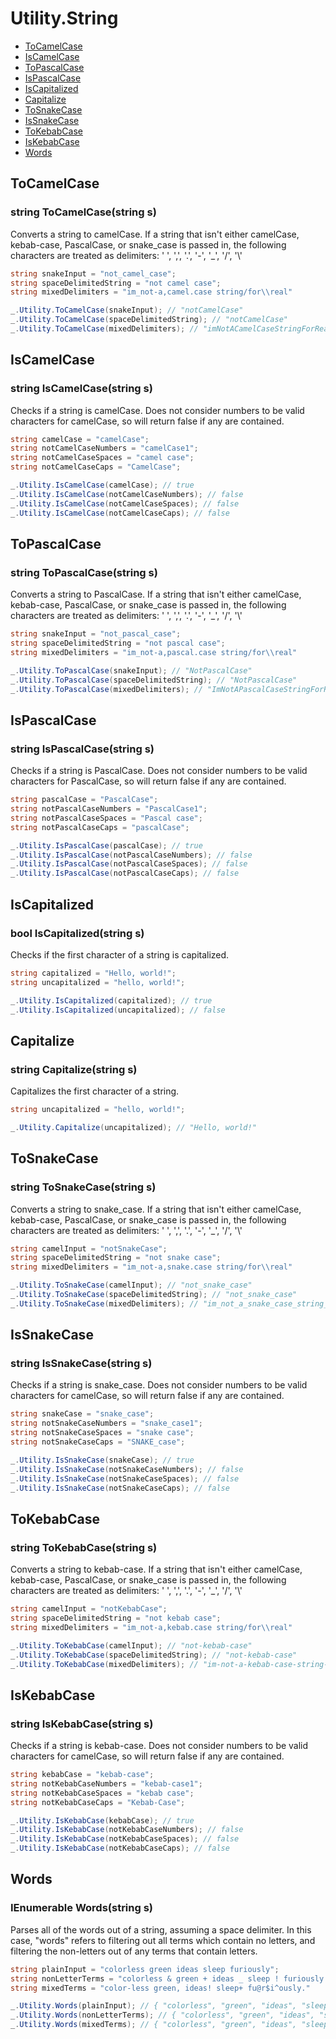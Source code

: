 # Utility.String

- [ToCamelCase](#tocamelcase)
- [IsCamelCase](#iscamelcase)
- [ToPascalCase](#topascalcase)
- [IsPascalCase](#ispascalcase)
- [IsCapitalized](#iscapitalized)
- [Capitalize](#capitalize)
- [ToSnakeCase](#tosnakecase)
- [IsSnakeCase](#issnakecase)
- [ToKebabCase](#tokebabcase)
- [IsKebabCase](#iskebabcase)
- [Words](#words)

## ToCamelCase

### string ToCamelCase(string s)
Converts a string to camelCase. If a string that isn't either camelCase, kebab-case, PascalCase, or snake_case is passed in, the following characters are treated as delimiters: ' ', ',', '.', '-', '\_', '/', '\\'
```csharp
string snakeInput = "not_camel_case";
string spaceDelimitedString = "not camel case";
string mixedDelimiters = "im_not-a,camel.case string/for\\real"

_.Utility.ToCamelCase(snakeInput); // "notCamelCase"
_.Utility.ToCamelCase(spaceDelimitedString); // "notCamelCase"
_.Utility.ToCamelCase(mixedDelimiters); // "imNotACamelCaseStringForReal"
```

## IsCamelCase

### string IsCamelCase(string s)
Checks if a string is camelCase. Does not consider numbers to be valid characters for camelCase, so will return false if any are contained.
```csharp
string camelCase = "camelCase";
string notCamelCaseNumbers = "camelCase1";
string notCamelCaseSpaces = "camel case";
string notCamelCaseCaps = "CamelCase";

_.Utility.IsCamelCase(camelCase); // true
_.Utility.IsCamelCase(notCamelCaseNumbers); // false
_.Utility.IsCamelCase(notCamelCaseSpaces); // false
_.Utility.IsCamelCase(notCamelCaseCaps); // false
```

## ToPascalCase

### string ToPascalCase(string s)
Converts a string to PascalCase. If a string that isn't either camelCase, kebab-case, PascalCase, or snake_case is passed in, the following characters are treated as delimiters: ' ', ',', '.', '-', '\_', '/', '\\'
```csharp
string snakeInput = "not_pascal_case";
string spaceDelimitedString = "not pascal case";
string mixedDelimiters = "im_not-a,pascal.case string/for\\real"

_.Utility.ToPascalCase(snakeInput); // "NotPascalCase"
_.Utility.ToPascalCase(spaceDelimitedString); // "NotPascalCase"
_.Utility.ToPascalCase(mixedDelimiters); // "ImNotAPascalCaseStringForReal"
```

## IsPascalCase

### string IsPascalCase(string s)
Checks if a string is PascalCase. Does not consider numbers to be valid characters for PascalCase, so will return false if any are contained.
```csharp
string pascalCase = "PascalCase";
string notPascalCaseNumbers = "PascalCase1";
string notPascalCaseSpaces = "Pascal case";
string notPascalCaseCaps = "pascalCase";

_.Utility.IsPascalCase(pascalCase); // true
_.Utility.IsPascalCase(notPascalCaseNumbers); // false
_.Utility.IsPascalCase(notPascalCaseSpaces); // false
_.Utility.IsPascalCase(notPascalCaseCaps); // false
```

## IsCapitalized

### bool IsCapitalized(string s)
Checks if the first character of a string is capitalized.
```csharp
string capitalized = "Hello, world!";
string uncapitalized = "hello, world!";

_.Utility.IsCapitalized(capitalized); // true
_.Utility.IsCapitalized(uncapitalized); // false
```

## Capitalize

### string Capitalize(string s)
Capitalizes the first character of a string.
```csharp
string uncapitalized = "hello, world!";

_.Utility.Capitalize(uncapitalized); // "Hello, world!"
```

## ToSnakeCase

### string ToSnakeCase(string s)
Converts a string to snake_case. If a string that isn't either camelCase, kebab-case, PascalCase, or snake_case is passed in, the following characters are treated as delimiters: ' ', ',', '.', '-', '\_', '/', '\\'
```csharp
string camelInput = "notSnakeCase";
string spaceDelimitedString = "not snake case";
string mixedDelimiters = "im_not-a,snake.case string/for\\real"

_.Utility.ToSnakeCase(camelInput); // "not_snake_case"
_.Utility.ToSnakeCase(spaceDelimitedString); // "not_snake_case"
_.Utility.ToSnakeCase(mixedDelimiters); // "im_not_a_snake_case_string_for_real"
```

## IsSnakeCase

### string IsSnakeCase(string s)
Checks if a string is snake_case. Does not consider numbers to be valid characters for camelCase, so will return false if any are contained.
```csharp
string snakeCase = "snake_case";
string notSnakeCaseNumbers = "snake_case1";
string notSnakeCaseSpaces = "snake case";
string notSnakeCaseCaps = "SNAKE_case";

_.Utility.IsSnakeCase(snakeCase); // true
_.Utility.IsSnakeCase(notSnakeCaseNumbers); // false
_.Utility.IsSnakeCase(notSnakeCaseSpaces); // false
_.Utility.IsSnakeCase(notSnakeCaseCaps); // false
```

## ToKebabCase

### string ToKebabCase(string s)
Converts a string to kebab-case. If a string that isn't either camelCase, kebab-case, PascalCase, or snake_case is passed in, the following characters are treated as delimiters: ' ', ',', '.', '-', '\_', '/', '\\'
```csharp
string camelInput = "notKebabCase";
string spaceDelimitedString = "not kebab case";
string mixedDelimiters = "im_not-a,kebab.case string/for\\real"

_.Utility.ToKebabCase(camelInput); // "not-kebab-case"
_.Utility.ToKebabCase(spaceDelimitedString); // "not-kebab-case"
_.Utility.ToKebabCase(mixedDelimiters); // "im-not-a-kebab-case-string-for-real"
```

## IsKebabCase

### string IsKebabCase(string s)
Checks if a string is kebab-case. Does not consider numbers to be valid characters for camelCase, so will return false if any are contained.
```csharp
string kebabCase = "kebab-case";
string notKebabCaseNumbers = "kebab-case1";
string notKebabCaseSpaces = "kebab case";
string notKebabCaseCaps = "Kebab-Case";

_.Utility.IsKebabCase(kebabCase); // true
_.Utility.IsKebabCase(notKebabCaseNumbers); // false
_.Utility.IsKebabCase(notKebabCaseSpaces); // false
_.Utility.IsKebabCase(notKebabCaseCaps); // false
```

## Words

### IEnumerable<string> Words(string s)
Parses all of the words out of a string, assuming a space delimiter. In this case, "words" refers to filtering out all terms which contain no letters, and filtering the non-letters out of any terms that contain letters.
```csharp
string plainInput = "colorless green ideas sleep furiously";
string nonLetterTerms = "colorless & green + ideas _ sleep ! furiously ."
string mixedTerms = "color-less green, ideas! sleep+ fu@r$i^ously."

_.Utility.Words(plainInput); // { "colorless", "green", "ideas", "sleep", "furiously" }
_.Utility.Words(nonLetterTerms); // { "colorless", "green", "ideas", "sleep", "furiously" }
_.Utility.Words(mixedTerms); // { "colorless", "green", "ideas", "sleep", "furiously" }
```
